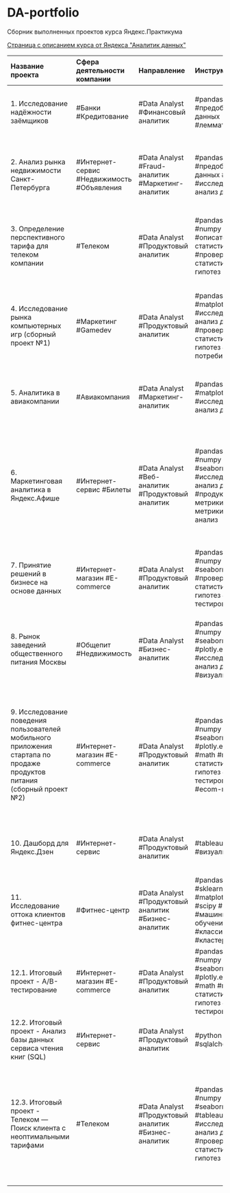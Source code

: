 # DA-portfolio
Сборник выполненных проектов курса Яндекс.Практикума


[Страница с описанием курса от Яндекса "Аналитик данных"](https://practicum.yandex.ru/data-analyst/ "Заголовок ссылки")

| Название проекта | Сфера деятельности компании | Направление | Инструменты | Задачи проекта |
| :-------------------- | :-------------------- | :-------------------- | :-------------------- | :-------------------- |
| 1. Исследование надёжности заёмщиков | #Банки #Кредитование | #Data Analyst #Финансовый аналитик | #pandas #python #предобработка данных #лемматизация | Изучить влияние семейного положения и количества детей у клиентов банка на факт погашения кредита в срок |
| 2. Анализ рынка недвижимости Санкт-Петербурга | #Интернет-сервис #Недвижимость #Объявления | #Data Analyst #Fraud-аналитик #Маркетинг-аналитик | #pandas #python #предобработка данных #matplotlib #исследовательский анализ данных | Определить рыночную стоимость объектов недвижимости и типичные параметры квартир на основе данных Яндекс.Недвижимости|
| 3. Определение перспективного тарифа для телеком компании | #Телеком | #Data Analyst #Продуктовый  аналитик | #pandas #python #numpy #matplotlib #описательная статистика  #проверка статистических гипотез | Проанализировать поведение клиентов оператора сотовой связи и определить какой из двух тарифных планов приносит больше денег |
| 4. Исследование рынка компьютерных игр (сборный проект №1) | #Маркетинг #Gamedev | #Data Analyst #Продуктовый  аналитик | #pandas #python #matplotlib #scipy #исследовательский анализ данных  #проверка статистических гипотез #портрет потребителя| Выявить определяющие успешность игры закономерности, исходя из исторических данные о продажах игр, оценок пользователей и экспертов, жанров и платформ |
| 5. Аналитика в авиакомпании | #Авиакомпания | #Data Analyst #Маркетинг-аналитик | #pandas #python #matplotlib #исследовательский анализ данных | Изучить базу данных и проанализировать спрос пассажиров на рейсы в города, где проходят крупнейшие фестивали |
| 6. Маркетинговая аналитика в Яндекс.Афише | #Интернет-сервис #Билеты | #Data Analyst #Веб-аналитик #Продуктовый  аналитик | #pandas #python #numpy #matplotlib #seaborn #исследовательский анализ данных #продуктовые метрики #ecom-метрики #когортный анализ | На сонове лога сервера с данными о посещениях сайта Яндекс.Афиши изучить как клиенты пользуются сервисом, когда делают первые покупки на сайте, сколько денег приносит компании каждый клиент, когда расходы на привлечение клиента окупаются |
| 7. Принятие решений в бизнесе на основе данных | #Интернет-магазин #E-commerce | #Data Analyst #Продуктовый  аналитик | #pandas #python #numpy #matplotlib #seaborn #scipy #проверка статистических гипотез #А/В-тестирование | Приоритизировать список гипотез для увеличения выручки, запустить A/B-тест и проанализировать результаты |
| 8. Рынок заведений общественного питания Москвы | #Общепит #Недвижимость | #Data Analyst #Бизнес-аналитик| #pandas #python #numpy #matplotlib #seaborn #scipy #plotly.express #исследовательский анализ данных #визуализация | На основе открытых данных о заведениях общественного питания в Москве подготовить исследование рынка и дать рекомендации по поводу открытия нового заведения |
| 9. Исследование поведения пользователей мобильного приложения стартапа по продаже продуктов питания (сборный проект №2) | #Интернет-магазин #E-commerce | #Data Analyst #Продуктовый  аналитик | #pandas #python #numpy #matplotlib #seaborn #scipy #plotly.express #math #проверка статистических гипотез #А/В-тестирование #ecom-метрики | Изучить воронку событий, посчитать какая доля пользователей проходит на следующий шаг воронки и определить на каком шаге теряется больше всего пользователей. Исследовать результатов A/A/B-теста и выяснить какая контрольная группа лучше |
| 10. Дашборд для Яндекс.Дзен | #Интернет-сервис | #Data Analyst #Продуктовый  аналитик | #tableau #дашборд #визуализация | Используя данные Яндекс.Дзен, создать дашборд с метриками взаимодействия пользователей с карточками статей |
| 11. Исследование оттока клиентов фитнес-центра | #Фитнес-центр | #Data Analyst #Продуктовый аналитик #Бизнес-аналитик | #pandas #python #sklearn #numpy #matplotlib #seaborn #scipy #DS #машинное обучение #классификация #кластеризация | На основе данных о посетителях сети фитнес-центров провести анализ и подготовить план действий по удержанию клиентов |
| 12.1. Итоговый проект - А/В-тестирование | #Интернет-магазин #E-commerce | #Data Analyst #Продуктовый аналитик | #pandas #python #numpy #matplotlib #seaborn #scipy #plotly.express #math #проверка статистических гипотез #А/В-тестирование | Провести оценку результатов A/B-теста |
| 12.2. Итоговый проект - Анализ базы данных сервиса чтения книг (SQL) | #Интернет-сервис | #Data Analyst #Продуктовый аналитик | #python #pandas #sqlalchemy #SQL | Проанализировать базу данных с помощью SQL-запросов |
| 12.3. Итоговый проект - Телеком — Поиск клиента с неоптимальными тарифами | #Телеком | #Data Analyst #Продуктовый аналитик #Бизнес-аналитик | #pandas #python #numpy #matplotlib #seaborn #scipy #tableau #дашборд #исследовательский анализ данных #проверка статистических гипотез | Найти клиентов, которые переплачивают на текущих тарифах; Найти клиентов, которые сэкономят, если перейдут на более дорогой тариф; Анализ изменения выручки при переходе всех клиентов на более оптимальные тарифы; построить дашборд |
